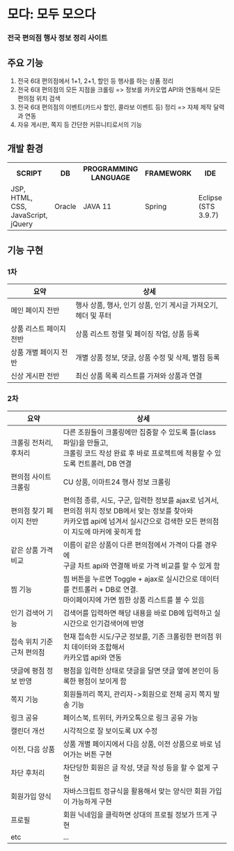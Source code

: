 # 모다: 모두 모으다
<h3>전국 편의점 행사 정보 정리 사이트</h3>

## 주요 기능
1) 전국 6대 편의점에서 1+1, 2+1, 할인 등 행사를 하는 상품 정리
2) 전국 6대 편의점의 모든 지점을 크롤링 => 정보를 카카오맵 API와 연동해서 모든 편의점 위치 검색
3) 전국 6대 편의점의 이벤트(카드사 할인, 콜라보 이벤트 등) 정리 => 자체 제작 달력과 연동
4) 자유 게시판, 쪽지 등 간단한 커뮤니티로서의 기능

## 개발 환경
<table>
  <tr>
    <th>SCRIPT</th>
    <th>DB</th>
    <th>PROGRAMMING LANGUAGE</th>    
    <th>FRAMEWORK</th>    
    <th>IDE</th>    
    <th>ETC</th>        
  </tr>
  <tr>
    <td>JSP, HTML, CSS, JavaScript, jQuery</td>
    <td>Oracle</td>
    <td>JAVA 11</td>
    <td>Spring</td>
    <td>Eclipse<br>(STS 3.9.7)</td>    
    <td>MyBatis, Ajax, Bootstrap,<br> KakaoMap API, ...</td>        
  </tr>
</table>

## 기능 구현
<h3>1차</h3>
<table>
  <thead>
    <tr>
      <th>요약</th>
      <th>상세</th>
    </tr>
  </thead>
  <tbody>
    <tr>
      <td>메인 페이지 전반</td>
      <td>행사 상품, 행사, 인기 상품, 인기 게시글 가져오기, 헤더 및 푸터</td>
    </tr>
    <tr>
      <td>상품 리스트 페이지 전반</td>
      <td>상품 리스트 정렬 및 페이징 작업, 상품 등록</td>
    </tr>
    <tr>
      <td>상품 개별 페이지 전반</td>
      <td>개별 상품 정보, 댓글, 상품 수정 및 삭제, 별점 등록</td>
    </tr>
    <tr>
      <td>신상 게시판 전반</td>
      <td>최신 상품 목록 리스트를 가져와 상품과 연결</td>
    </tr>
  </tbody>
</table>

<h3>2차</h3>
<table>
  <thead>
    <tr>
      <th>요약</th>
      <th>상세</th>
    </tr>
  </thead>
  <tbody>
    <tr>
      <td>크롤링 전처리, 후처리</td>
      <td>다른 조원들이 크롤링에만 집중할 수 있도록 틀(class 파일)을 만들고, <br>크롤링 코드 작성 완료 후 바로 프로젝트에 적용할 수 있도록 컨트롤러, DB 연결</td>
    </tr>
    <tr>
      <td>편의점 사이트 크롤링</td>
      <td>CU 상품, 이마트24 행사 정보 크롤링</td>
    </tr>    
    <tr>
      <td>편의점 찾기 페이지 전반</td>
      <td>편의점 종류, 시도, 구군, 입력한 정보를 ajax로 넘겨서, 편의점 위치 정보 DB에서 맞는 정보를 찾아와<br>카카오맵 api에 넘겨서 실시간으로 검색한 모든 편의점이 지도에 마커에 꽂히게 함</td>
    </tr>
    <tr>
      <td>같은 상품 가격 비교</td>
      <td>이름이 같은 상품이 다른 편의점에서 가격이 다를 경우에<br>구글 차트 api와 연결해 바로 가격 비교를 할 수 있게 함</td>
    </tr>
    <tr>
      <td>찜 기능</td>
      <td>찜 버튼을 누르면 Toggle + ajax로 실시간으로 데이터를 컨트롤러 + DB로 연결.<br>마이페이지에 가면 찜한 상품 리스트를 볼 수 있음</td>
    </tr>
    <tr>
      <td>인기 검색어 기능</td>
      <td>검색어를 입력하면 해당 내용을 바로 DB에 입력하고 실시간으로 인기검색어에 반영</td>
    </tr>
    <tr>
      <td>접속 위치 기준 근처 편의점</td>
      <td>현재 접속한 시도/구군 정보를, 기존 크롤링한 편의점 위치 데이터와 조합해서<br>카카오맵 api와 연동</td>
    </tr>
    <tr>
      <td>댓글에 평점 정보 반영</td>
      <td>평점을 입력한 상태로 댓글을 달면 댓글 옆에 본인이 등록한 평점이 보이게 함</td>
    </tr>
    <tr>
      <td>쪽지 기능</td>
      <td>회원들끼리 쪽지, 관리자->회원으로 전체 공지 쪽지 발송 기능</td>
    </tr>
    <tr>
      <td>링크 공유</td>
      <td>페이스북, 트위터, 카카오톡으로 링크 공유 가능</td>
    </tr> 
    <tr>
      <td>캘린더 개선</td>
      <td>시각적으로 잘 보이도록 UX 수정</td>
    </tr>    
    <tr>
      <td>이전, 다음 상품</td>
      <td>상품 개별 페이지에서 다음 상품, 이전 상품으로 바로 넘어가는 버튼 구현</td>
    </tr>    
    <tr>
      <td>차단 후처리</td>
      <td>차단당한 회원은 글 작성, 댓글 작성 등을 할 수 없게 구현</td>
    </tr>    
    <tr>
      <td>회원가입 양식</td>
      <td>자바스크립트 정규식을 활용해서 맞는 양식만 회원 가입이 가능하게 구현</td>
    </tr>          
    <tr>
      <td>프로필</td>
      <td>회원 닉네임을 클릭하면 상대의 프로필 정보가 뜨게 구현</td>
    </tr> 
    <tr>
      <td>etc</td>
      <td>...</td>
    </tr>     
  </tbody>
</table>

